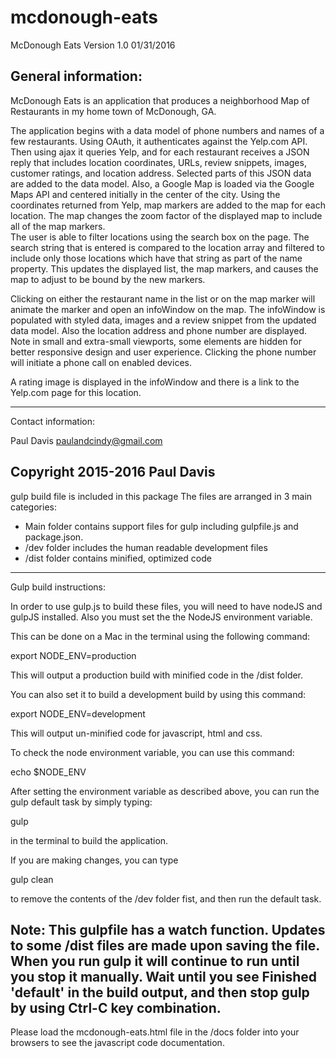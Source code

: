 # mcdonough-eats
McDonough Eats Version 1.0 01/31/2016

General information:
-------------------------

McDonough Eats is an application that produces a neighborhood Map of
Restaurants in my home town of McDonough, GA.

The application begins with a data model of phone numbers and names of a few
restaurants. Using OAuth, it authenticates against the Yelp.com API. Then using
ajax it queries Yelp, and for each restaurant receives a JSON reply that
includes location coordinates, URLs, review snippets, images, customer ratings,
and location address.
Selected parts of this JSON data are added to the data model.
Also, a Google Map is loaded via the Google Maps API and centered initially
in the center of the city.
Using the coordinates returned from Yelp, map markers are added to the map for
each location.
The map changes the zoom factor of the displayed map to include all of the
map markers.  
The user is able to filter locations using the search box on the page. The
search string that is entered is compared to the location array and filtered
to include only those locations which have that string as part of the name
property. This updates the displayed list, the map markers, and causes the
map to adjust to be bound by the new markers.

Clicking on either the restaurant name in the list or on the map marker will
animate the marker and open an infoWindow on the map.
The infoWindow is populated with styled data, images and a review snippet
from the updated data model. Also the location address and phone number are
displayed.
Note in small and extra-small viewports, some elements are hidden for
better responsive design and user experience.
Clicking the phone number will initiate a phone call on enabled
devices.

A rating image is displayed in the infoWindow and there is a link to the
Yelp.com page for this location.

------------------------
Contact information:

Paul Davis
paulandcindy@gmail.com

Copyright 2015-2016 Paul Davis
------------------------

gulp build file is included in this package
The files are arranged in 3 main categories:
 - Main folder contains support files for gulp including gulpfile.js and
   package.json.
 - /dev folder includes the human readable development files
 - /dist folder contains minified, optimized code

 ----------------------

 Gulp build instructions:

 In order to use gulp.js to build these files, you will need to have nodeJS
 and gulpJS installed. Also you must set the the NodeJS environment variable.

 This can be done on a Mac in the terminal using the following command:

 export NODE_ENV=production

 This will output a production build with minified code in the /dist folder.

 You can also set it to build a development build by using this command:

 export NODE_ENV=development

 This will output un-minified code for javascript, html and css.

 To check the node environment variable, you can use this command:

 echo $NODE_ENV

 After setting the environment variable as described above, you can run the
 gulp default task by simply typing:  

 gulp

 in the terminal to build the application.

 If you are making changes, you can type

 gulp clean

 to remove the contents of the /dev folder fist, and then run the default task.

 Note: This gulpfile has a watch function. Updates to some /dist files are made
 upon saving the file. When you run gulp it will continue to run until you stop
 it manually. Wait until you see Finished 'default' in the build output, and
 then stop gulp by using Ctrl-C key combination. 
 -------------------

 Please load the mcdonough-eats.html file in the /docs folder into your browsers
 to see the javascript code documentation.  

